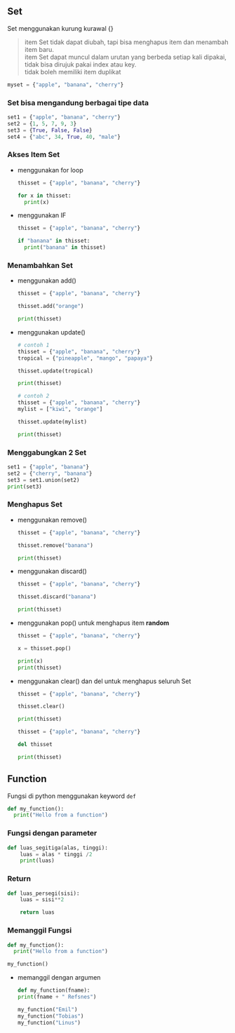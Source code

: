 ## Set
Set menggunakan kurung kurawal {}
> item Set tidak dapat diubah, tapi bisa menghapus item dan menambah item baru.<br>
> item Set dapat muncul dalam urutan yang berbeda setiap kali dipakai, tidak bisa dirujuk pakai index atau key.<br>
> tidak boleh memiliki item duplikat
```python
myset = {"apple", "banana", "cherry"}
```
### Set bisa mengandung berbagai tipe data
```python
set1 = {"apple", "banana", "cherry"}
set2 = {1, 5, 7, 9, 3}
set3 = {True, False, False}
set4 = {"abc", 34, True, 40, "male"}
```
### Akses Item Set
- menggunakan for loop
  ```python
  thisset = {"apple", "banana", "cherry"}

  for x in thisset:
    print(x)
  ```
- menggunakan IF
  ```python
  thisset = {"apple", "banana", "cherry"}

  if "banana" in thisset:
    print("banana" in thisset)
  ```
### Menambahkan Set
- menggunakan add()
  ```python
  thisset = {"apple", "banana", "cherry"}

  thisset.add("orange")

  print(thisset)
  ```
- menggunakan update()
  ```python
  # contoh 1
  thisset = {"apple", "banana", "cherry"}
  tropical = {"pineapple", "mango", "papaya"}

  thisset.update(tropical)

  print(thisset)

  # contoh 2
  thisset = {"apple", "banana", "cherry"}
  mylist = ["kiwi", "orange"]

  thisset.update(mylist)

  print(thisset)
  ```

### Menggabungkan 2 Set
```python
set1 = {"apple", "banana"}
set2 = {"cherry", "banana"}
set3 = set1.union(set2)
print(set3)
```

### Menghapus Set
- menggunakan remove()
  ```python
  thisset = {"apple", "banana", "cherry"}

  thisset.remove("banana")

  print(thisset)
  ```
- menggunakan discard()
  ```python
  thisset = {"apple", "banana", "cherry"}

  thisset.discard("banana")

  print(thisset)
  ```
- menggunakan pop() untuk menghapus item **random**
  ```python
  thisset = {"apple", "banana", "cherry"}

  x = thisset.pop()

  print(x)
  print(thisset)
  ```
- menggunakan clear() dan del untuk menghapus seluruh Set
  ```python
  thisset = {"apple", "banana", "cherry"}

  thisset.clear()

  print(thisset)
  ```
  ```python
  thisset = {"apple", "banana", "cherry"}

  del thisset

  print(thisset)
  ```

## Function
Fungsi di python menggunakan keyword ```def```
```python
def my_function():
  print("Hello from a function")
```

### Fungsi dengan parameter
```python
def luas_segitiga(alas, tinggi):
    luas = alas * tinggi /2
    print(luas)
```

### Return
```python
def luas_persegi(sisi):
    luas = sisi**2

    return luas
```

### Memanggil Fungsi
```python
def my_function():
  print("Hello from a function")

my_function()
```
- memanggil dengan argumen
  ```python
  def my_function(fname):
  print(fname + " Refsnes")

  my_function("Emil")
  my_function("Tobias")
  my_function("Linus")
  ```
